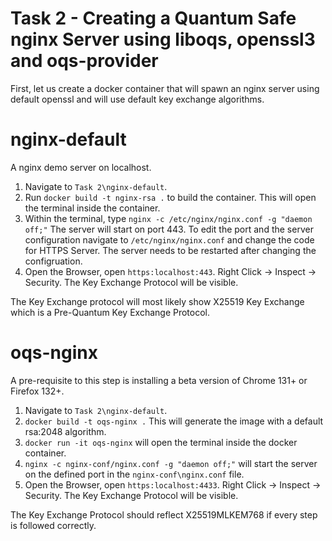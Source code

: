 # Task 2 - Creating a Quantum Safe nginx Server using liboqs, openssl3 and oqs-provider

First, let us create a docker container that will spawn an nginx server using default openssl and will use default key exchange algorithms.

# nginx-default
A nginx demo server on localhost.

1. Navigate to `Task 2\nginx-default`.
2. Run `docker build -t nginx-rsa .` to build the container. This will open the terminal inside the container.
3. Within the terminal, type `nginx -c /etc/nginx/nginx.conf -g "daemon off;"` The server will start on port 443. To edit the port and the server configuration navigate to `/etc/nginx/nginx.conf` and change the code for HTTPS Server. The server needs to be restarted after changing the configruation.
4. Open the Browser, open `https:localhost:443`. Right Click -> Inspect -> Security. The Key Exchange Protocol will be visible.

The Key Exchange protocol will most likely show X25519 Key Exchange which is a Pre-Quantum Key Exchange Protocol.

# oqs-nginx

A pre-requisite to this step is installing a beta version of Chrome 131+ or Firefox 132+.

1. Navigate to `Task 2\nginx-default`.
2. `docker build -t oqs-nginx .` This will generate the image with a default rsa:2048 algorithm.
3. `docker run -it oqs-nginx` will open the terminal inside the docker container.
4. `nginx -c nginx-conf/nginx.conf -g "daemon off;"` will start the server on the defined port in the `nginx-conf\nginx.conf` file.
5. Open the Browser, open `https:localhost:4433`. Right Click -> Inspect -> Security. The Key Exchange Protocol will be visible.

The Key Exchange Protocol should reflect X25519MLKEM768 if every step is followed correctly.


